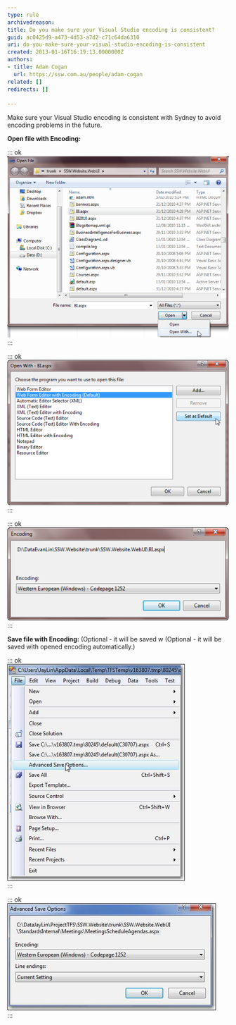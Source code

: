 ```yaml
---
type: rule
archivedreason: 
title: Do you make sure your Visual Studio encoding is consistent?
guid: ac0425d9-a473-4d53-a7d2-c71c64da6310
uri: do-you-make-sure-your-visual-studio-encoding-is-consistent
created: 2013-01-16T16:19:13.0000000Z
authors:
- title: Adam Cogan
  url: https://ssw.com.au/people/adam-cogan
related: []
redirects: []

---
```


Make sure your Visual Studio encoding is consistent with Sydney to avoid encoding problems in the future.

<!--endintro-->

**Open file with Encoding:**


::: ok  
![Figure: Use "Open With...&Figure: Use "Open With..." in Visual Studio to open the file](OpenFileWithOption.png)  
:::


::: ok  
![Figure: Set "... Editor with Encoding" as the Default Editor](OpenFileDialog.png)  
:::


::: ok  
![Figure: Make sure your encoding is consistent with Sydney](OpenFileEncoding.png)  
:::

**Save file with Encoding:** (Optional - it will be saved w (Optional - it will be saved with opened encoding automatically.)


::: ok  
![Figure: Open "Advance Save Options..." in Visual Studio before checking in](AdvancedSaveOptions.png)  
:::


::: ok  
![Figure: Make sure your setting is consistent with Sydney](AdvancedSaveOptionsEncoding.png)  
:::

